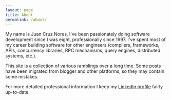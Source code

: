 ```yaml
---
layout: page
title: About
permalink: /about/
---
```



My name is Juan Cruz Nores, I've been passionately doing software development since I was eight, professionally since 1997.
I've spent most of my career building software for other engineers (compilers, frameworks, APIs, concurrency libraries, RPC mechanisms, query engines, distributed systems, etc.).

This site is a collection of various ramblings over a long time. Some posts have been migrated from blogger and other platforms, so they may contain some mistakes.

For more detailed professional information I keep my [LinkedIn profile](https://www.linkedin.com/in/juan-cruz-nores-213198/) fairly up-to-date.

